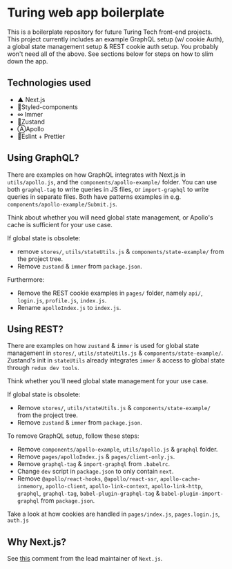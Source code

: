 # Turing web app boilerplate
This is a boilerplate repository for future Turing Tech front-end projects.
This project currently includes an example GraphQL setup (w/ cookie Auth), a global state management setup & REST cookie auth setup.
You probably won't need all of the above. See sections below for steps on how to slim down the app.

## Technologies used
- ▲ Next.js
- 💅Styled-components
- ∞ Immer
- 🐻Zustand
- ⒶApollo
- 🎀Eslint + Prettier

## Using GraphQL?
There are examples on how GraphQL integrates with Next.js in `utils/apollo.js`, and the `components/apollo-example/` folder.
You can use both `graphql-tag` to write queries in JS files, or `import-graphql` to write queries in separate files.
Both have patterns examples in e.g. `components/apollo-example/Submit.js`.

Think about whether you will need global state management, or Apollo's cache is sufficient for your use case.

If global state is obsolete:
- remove `stores/`, `utils/stateUtils.js` & `components/state-example/` from the project tree.
- Remove `zustand` & `immer` from `package.json`.

Furthermore:
- Remove the REST cookie examples in `pages/` folder, namely `api/`, `login.js`, `profile.js`, `index.js`.
- Rename `apolloIndex.js` to `index.js`.

## Using REST?
There are examples on how `zustand` & `immer` is used for global state management in `stores/`, `utils/stateUtils.js` & `components/state-example/`.
Zustand's init in `stateUtils` already integrates `immer` & access to global state through `redux dev tools`.

Think whether you'll need global state management for your use case.

If global state is obsolete:
- Remove `stores/`, `utils/stateUtils.js` & `components/state-example/` from the project tree.
- Remove `zustand` & `immer` from `package.json`.

To remove GraphQL setup, follow these steps:
- Remove `components/apollo-example`, `utils/apollo.js` & `graphql` folder.
- Remove `pages/apolloIndex.js` & `pages/client-only.js`.
- Remove `graphql-tag` & `import-graphql` from `.babelrc`.
- Change `dev` script in `package.json` to only contain `next`.
- Remove `@apollo/react-hooks`, `@apollo/react-ssr`, `apollo-cache-inmemory`, `apollo-client`, `apollo-link-context`, `apollo-link-http`, `graphql`, `graphql-tag`, `babel-plugin-graphql-tag` & `babel-plugin-import-graphql` from `package.json`.

Take a look at how cookies are handled in `pages/index.js`, `pages.login.js`, `auth.js`

## Why Next.js?
 See [this](https://www.reddit.com/r/reactjs/comments/au5z1u/does_nextjs_will_be_soon_obsolete/ehgxu5p/?context=1) comment from the lead maintainer of `Next.js`.
